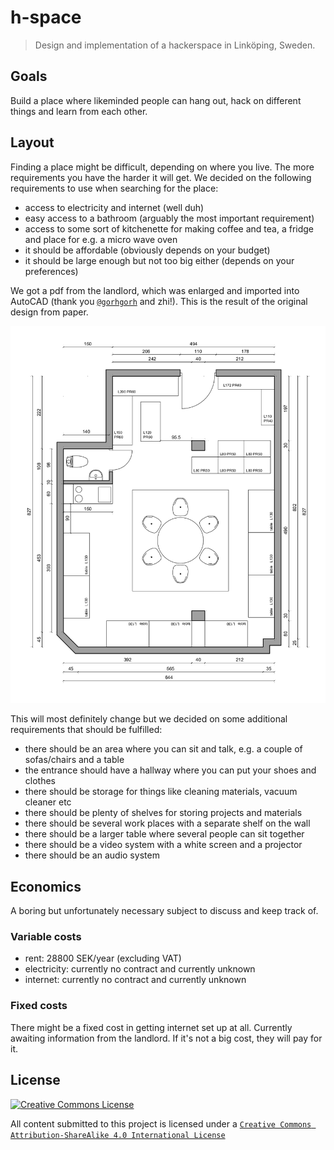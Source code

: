 # h-space

> Design and implementation of a hackerspace in Linköping, Sweden.

## Goals

Build a place where likeminded people can hang out, hack on different things and learn from each other.

## Layout

Finding a place might be difficult, depending on where you live. The more requirements you have the harder it will get. We decided on the following requirements to use when searching for the place:

* access to electricity and internet (well duh)
* easy access to a bathroom (arguably the most important requirement)
* access to some sort of kitchenette for making coffee and tea, a fridge and place for e.g. a micro wave oven
* it should be affordable (obviously depends on your budget)
* it should be large enough but not too big either (depends on your preferences)

We got a pdf from the landlord, which was enlarged and imported into AutoCAD (thank you [`@gorhgorh`](https://github.com/gorhgorh) and zhi!). This is the result of the original design from paper.

![Layout](images/layout.png)

This will most definitely change but we decided on some additional requirements that should be fulfilled:

* there should be an area where you can sit and talk, e.g. a couple of sofas/chairs and a table
* the entrance should have a hallway where you can put your shoes and clothes
* there should be storage for things like cleaning materials, vacuum cleaner etc
* there should be plenty of shelves for storing projects and materials
* there should be several work places with a separate shelf on the wall
* there should be a larger table where several people can sit together
* there should be a video system with a white screen and a projector
* there should be an audio system

## Economics

A boring but unfortunately necessary subject to discuss and keep track of.

### Variable costs

* rent: 28800 SEK/year (excluding VAT)
* electricity: currently no contract and currently unknown
* internet: currently no contract and currently unknown

### Fixed costs

There might be a fixed cost in getting internet set up at all. Currently awaiting information from the landlord. If it's not a big cost, they will pay for it.

## License

<a rel="license" href="https://creativecommons.org/licenses/by-sa/4.0/"><img alt="Creative Commons License" style="border-width:0" src="https://i.creativecommons.org/l/by-sa/4.0/88x31.png" /></a>

All content submitted to this project is licensed under a [`Creative Commons Attribution-ShareAlike 4.0 International License`](https://creativecommons.org/licenses/by-sa/4.0/)
